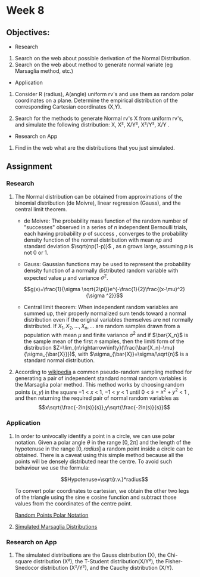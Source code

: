 <script type="text/x-mathjax-config">
    MathJax.Hub.Config({
      tex2jax: {
        skipTags: ['script', 'noscript', 'style', 'textarea', 'pre'],
        inlineMath: [['\\(','\\)'], ['$', '$']],
        displayMath: [ ['$$','$$'], ["\\[","\\]"] ],
      }
    });
  </script>
  <script src="https://cdn.mathjax.org/mathjax/latest/MathJax.js?config=TeX-AMS-MML_HTMLorMML" type="text/javascript"></script>


# Week 8

## Objectives:

* Research

1. Search on the web about possible derivation of the Normal Distribution.
2. Search on the web about method to generate normal variate (eg Marsaglia method, etc.)

* Application

1. Consider R (radius), A(angle) uniform rv's and use them as random polar coordinates on a plane.
Determine the empirical distribution of the corresponding Cartesian coordinates (X,Y).

2. Search for the methods to generate Normal rv's X from uniform rv's, and simulate the following distribution: X, X², X/Y², X²/Y², X/Y .

* Research on App

1. Find in the web what are the distributions that you just simulated.


## Assignment
### Research

1. The Normal distribution can be obtained from approximations of the binomial distribution (de Moivre), linear regression (Gauss), and the central limit theorem.
 
    * de Moivre:
    The probability mass function of the random number of "successes" observed in a series of $n$ independent Bernoulli trials, each having probability $p$ of success , converges to the probability density function of the normal distribution with mean $np$ and standard deviation $\sqrt{np(1-p)}$ , as $n$ grows large, assuming $p$ is not $0$ or $1$.
   
    * Gauss: 
    Gaussian functions may be used to represent the probability density function of a normally distributed random variable with expected value $\mu$ and variance $\sigma ^2$.
    
    $$g(x)=\frac{1}{\sigma \sqrt{2\pi}}e^{-\frac{1}{2}\frac{(x-\mu)^2}{\sigma ^2}}$$
    
    * Central limit theorem: 
    When independent random variables are summed up, their properly normalized sum tends toward a normal distribution even if the original variables themselves are not normally distributed.
    If $X_1,X_2,...,X_n,...$ are random samples drawn from a population with mean $\mu$ and finite variance $\sigma ^2$ and if $\bar{X_n}$ is the sample mean of the first $n$ samples, then the limiti form of the distribution $Z=\lim_{n\rightarrow\infty}(\frac{\bar{X_n}-\mu}{\sigma_{\bar{X}}})$, with $\sigma_{\bar{X}}=\sigma/\sqrt{n}$ is a standard normal distribution.
    

2. According to [wikipedia](https://en.wikipedia.org/wiki/Marsaglia_polar_method) a common pseudo-random sampling method for generating a pair of independent standard normal random variables is the Marsaglia polar method. This method works by choosing random points $(x,y)$ in the square $-1$ < $x$ < $1$, $-1$ < $y$ < $1$ until
    $0$ < $s=x^2+y^2$ < $1$ ,
    and then returning the required pair of normal random variables as
    $$x\sqrt{\frac{-2ln(s)}{s}},y\sqrt{\frac{-2ln(s)}{s}}$$
    
### Application

1. In order to univocally identify a point in a circle, we can use polar notation. Given a polar angle $\theta$ in the range $[0,2\pi]$ and the length of the hypotenuse in the range $[0, radius]$ a random point inside a circle can be obtained. There is a caveat using this simple method because all the points will be densely distributed near the centre. To avoid such behaviour we use the formula: 

    $$Hypotenuse=\sqrt{r.v.}*radius$$
    
    To convert polar coordinates to cartesian, we obtain the other two legs of the triangle using the sine e cosine function and subtract those values from the coordinates of the centre point.
    
    [Random Points Polar Notation](https://github.com/Ktot0/Statistics/tree/main/week8/Week8_EX1)
    
2. [Simulated Marsaglia Distributions](https://github.com/Ktot0/Statistics/tree/main/week8/Week8_EX2)

### Research on App

1. The simulated distributions are the Gauss distribution (X), the Chi-square distribution (X²), the T-Student distribution(X/Y²), the Fisher-Snedocor distribution (X²/Y²), and the Cauchy distribution (X/Y).
